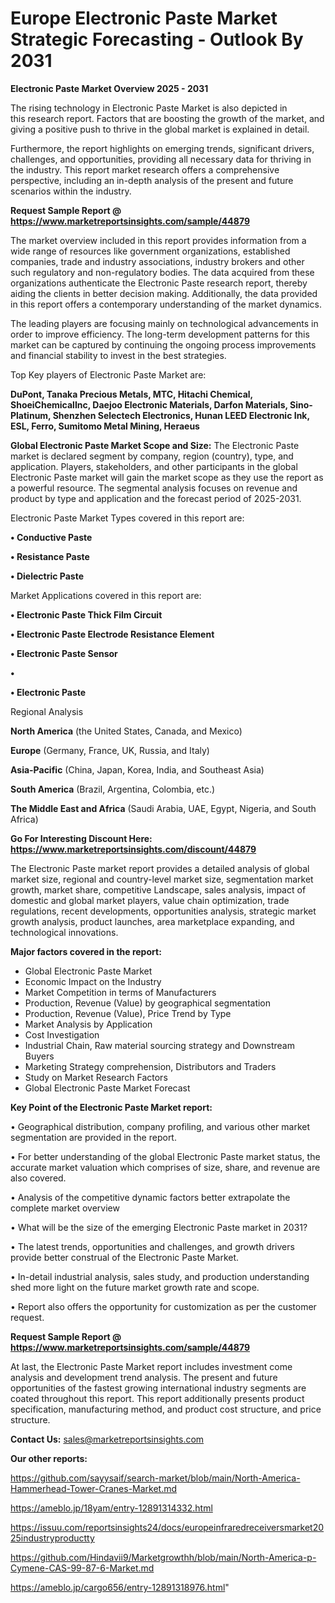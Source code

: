 # Europe Electronic Paste Market Strategic Forecasting - Outlook By 2031

<Strong> Electronic Paste Market Overview 2025 - 2031</strong>

The rising technology in Electronic Paste Market is also depicted in this research report. Factors that are boosting the growth of the market, and giving a positive push to thrive in the global market is explained in detail.

Furthermore, the report highlights on emerging trends, significant drivers, challenges, and opportunities, providing all necessary data for thriving in the industry. This report market research offers a comprehensive perspective, including an in-depth analysis of the present and future scenarios within the industry.

<strong>Request Sample Report @ <a href=https://www.marketreportsinsights.com/sample/44879>https://www.marketreportsinsights.com/sample/44879</a></strong>

The market overview included in this report provides information from a wide range of resources like government organizations, established companies, trade and industry associations, industry brokers and other such regulatory and non-regulatory bodies. The data acquired from these organizations authenticate the Electronic Paste research report, thereby aiding the clients in better decision making. Additionally, the data provided in this report offers a contemporary understanding of the market dynamics.

The leading players are focusing mainly on technological advancements in order to improve efficiency. The long-term development patterns for this market can be captured by continuing the ongoing process improvements and financial stability to invest in the best strategies.

Top Key players of Electronic Paste Market are:

<strong>DuPont, Tanaka Precious Metals, MTC, Hitachi Chemical, ShoeiChemicalInc, Daejoo Electronic Materials, Darfon Materials, Sino-Platinum, Shenzhen Selectech Electronics, Hunan LEED Electronic Ink, ESL, Ferro, Sumitomo Metal Mining, Heraeus</strong>

<strong><b>Global Electronic Paste Market Scope and Size:</b></strong>
The Electronic Paste market is declared segment by company, region (country), type, and application. Players, stakeholders, and other participants in the global Electronic Paste market will gain the market scope as they use the report as a powerful resource. The segmental analysis focuses on revenue and product by type and application and the forecast period of 2025-2031.

Electronic Paste Market Types covered in this report are:

<strong>•  Conductive Paste

•  Resistance Paste

•  Dielectric Paste</strong>

Market Applications covered in this report are:

<strong>•  Electronic Paste Thick Film Circuit

•  Electronic Paste Electrode Resistance Element

•  Electronic Paste Sensor

•  

•  Electronic Paste</strong> 

Regional Analysis

<strong>North America</strong> (the United States, Canada, and Mexico)

<strong>Europe</strong> (Germany, France, UK, Russia, and Italy)

<strong>Asia-Pacific</strong> (China, Japan, Korea, India, and Southeast Asia)

<strong>South America</strong> (Brazil, Argentina, Colombia, etc.)

<strong>The Middle East and Africa</strong> (Saudi Arabia, UAE, Egypt, Nigeria, and South Africa)

<strong>Go For Interesting Discount Here: <a href=https://www.marketreportsinsights.com/discount/44879>https://www.marketreportsinsights.com/discount/44879</a></strong>

The Electronic Paste market report provides a detailed analysis of global market size, regional and country-level market size, segmentation market growth, market share, competitive Landscape, sales analysis, impact of domestic and global market players, value chain optimization, trade regulations, recent developments, opportunities analysis, strategic market growth analysis, product launches, area marketplace expanding, and technological innovations.

<strong><b>Major factors covered in the report:</b></strong>
<ul>
  <li>Global Electronic Paste Market </li>
  <li>Economic Impact on the Industry</li>
  <li>Market Competition in terms of Manufacturers</li>
  <li>Production, Revenue (Value) by geographical segmentation</li>
  <li>Production, Revenue (Value), Price Trend by Type</li>
  <li>Market Analysis by Application</li>
  <li>Cost Investigation</li>
  <li>Industrial Chain, Raw material sourcing strategy and Downstream Buyers</li>
  <li>Marketing Strategy comprehension, Distributors and Traders</li>
  <li>Study on Market Research Factors</li>
  <li>Global Electronic Paste Market Forecast</li>
</ul>

<strong><b>Key Point of the Electronic Paste Market report:</b></strong>

• Geographical distribution, company profiling, and various other market segmentation are provided in the report.

• For better understanding of the global Electronic Paste market status, the accurate market valuation which comprises of size, share, and revenue are also covered.

• Analysis of the competitive dynamic factors better extrapolate the complete market overview

• What will be the size of the emerging Electronic Paste market in 2031?

• The latest trends, opportunities and challenges, and growth drivers provide better construal of the Electronic Paste Market.

• In-detail industrial analysis, sales study, and production understanding shed more light on the future market growth rate and scope.

• Report also offers the opportunity for customization as per the customer request.

<strong>Request Sample Report @ <a href=https://www.marketreportsinsights.com/sample/44879>https://www.marketreportsinsights.com/sample/44879</a></strong>

At last, the Electronic Paste Market report includes investment come analysis and development trend analysis. The present and future opportunities of the fastest growing international industry segments are coated throughout this report. This report additionally presents product specification, manufacturing method, and product cost structure, and price structure.

<strong>Contact Us:</strong>
sales@marketreportsinsights.com

<strong>Our other reports:</strong>

<a href=https://github.com/sayysaif/search-market/blob/main/North-America-Hammerhead-Tower-Cranes-Market.md>https://github.com/sayysaif/search-market/blob/main/North-America-Hammerhead-Tower-Cranes-Market.md</a>

<a href=https://ameblo.jp/18yam/entry-12891314332.html>https://ameblo.jp/18yam/entry-12891314332.html</a>

<a href=https://issuu.com/reportsinsights24/docs/europeinfraredreceiversmarket2025industryproductty>https://issuu.com/reportsinsights24/docs/europeinfraredreceiversmarket2025industryproductty</a>

<a href=https://github.com/Hindavii9/Marketgrowthh/blob/main/North-America-p-Cymene-CAS-99-87-6-Market.md>https://github.com/Hindavii9/Marketgrowthh/blob/main/North-America-p-Cymene-CAS-99-87-6-Market.md</a>

<a href=https://ameblo.jp/cargo656/entry-12891318976.html>https://ameblo.jp/cargo656/entry-12891318976.html</a>"
